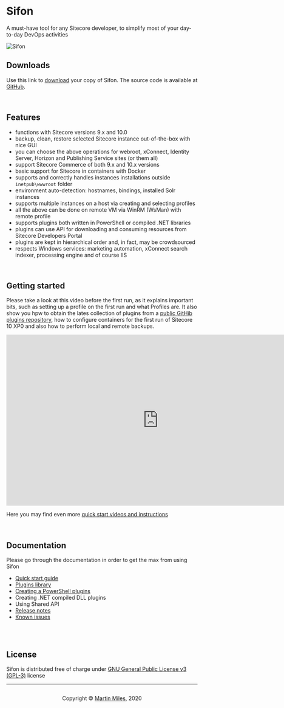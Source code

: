# Sifon 

A must-have tool for any Sitecore developer, to simplify most of your day-to-day DevOps activities

![Sifon](https://raw.githubusercontent.com/wiki/MartinMiles/Sifon/img/main.png "Sifon main interface") 

## Downloads

Use this link to [download](/download/Sifon_0.98.zip "download Sifon") your copy of Sifon. The source code is available at [GitHub](https://github.com/MartinMiles/Sifon "Sifon GitHub repository").


<br/>

## Features

- functions with Sitecore versions 9.x and 10.0
- backup, clean, restore selected Sitecore instance out-of-the-box with nice GUI
- you can choose the above operations for webroot, xConnect, Identity Server, Horizon and Publishing Service sites (or them all)
- support Sitecore Commerce of both 9.x and 10.x versions
- basic support for Sitecore in containers with Docker
- supports and correctly handles instances installations outside `inetpub\wwwroot` folder
- environment auto-detection: hostnames, bindings, installed Solr instances
- supports multiple instances on a host via creating and selecting profiles
- all the above can be done on remote VM via WinRM (WsMan) with remote profile
- supports plugins both written in PowerShell or compiled .NET libraries
- plugins can use API for downloading and consuming resources from Sitecore Developers Portal
- plugins are kept in hierarchical order and, in fact, may be crowdsourced
- respects Windows services: marketing automation, xConnect search indexer, processing engine and of course IIS

<br/>

## Getting started

Please take a look at this video before the first run, as it explains important bits, such as setting up a profile on the first run and what Profiles are. It also show you hpw to obtain the lates collection of plugins from a [public GitHib plugins repository](https://github.com/MartinMiles/Sifon.Plugins "public GitHib plugins repository"), how to configure containers for the first run of Sitecore 10 XP0 and also how to perform local and remote backups.

<p><iframe width="800" height="450" src="https://www.youtube.com/embed/rjF2yeLu5Yc?feature=oembed" frameborder="0" allow="accelerometer; autoplay; encrypted-media; gyroscope; picture-in-picture" allowfullscreen></iframe></p>

Here you may find even more [quick start videos and instructions](/QuickStart.md "quick start videos and instructions")

<br/>

## Documentation

Please go through the documentation in order to get the max from using Sifon

- [Quick start guide](/QuickStart.md "Quick start guide")
- [Plugins library](/PluginsLibrary.md "Plugins library")
- [Creating a PowerShell plugins](/CreatingPlugin.md "Creating a PowerShell plugins")
- Creating .NET compiled DLL plugins
- Using Shared API
- [Release notes](/ReleaseNotes.md "Release notes")
- [Known issues](/KnownIssues.md "Known issues")

<br/><br/>

## License

Sifon is distributed free of charge under [GNU General Public License v3 (GPL-3)](https://www.gnu.org/licenses/gpl-3.0.en.html "GNU General Public License v3 (GPL-3)") license

<hr>

<footer>
<p style="float:left; width: 20%;">
</p>
<p style="float:left; width: 60%; text-align:center;">Copyright &copy; <a href="https://blog.MartinMiles.net">Martin Miles</a>, 2020</p>
<p style="float:left; width: 20%;">
</p>
</footer>